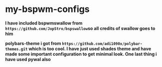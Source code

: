 # my-bspwm-configs

**I have included bspwmswallow from `https://github.com/JopStro/bspswallow`so all credits of swallow goes to him** 

**polybars-theme i got from `https://github.com/adi1090x/polybar-themes.git` which is too cool. I have just used shades theme and have made some important configuration to get minimal look. One last thing i have used pywal also**



